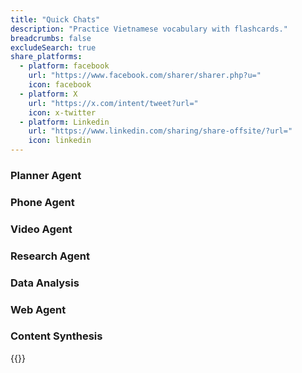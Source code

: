 ```yaml
---
title: "Quick Chats"
description: "Practice Vietnamese vocabulary with flashcards."
breadcrumbs: false
excludeSearch: true
share_platforms:
  - platform: facebook
    url: "https://www.facebook.com/sharer/sharer.php?u="
    icon: facebook
  - platform: X
    url: "https://x.com/intent/tweet?url="
    icon: x-twitter
  - platform: Linkedin
    url: "https://www.linkedin.com/sharing/share-offsite/?url="
    icon: linkedin
---
```


<div class="min-h-screen">
    <div x-data="chatApp()" class="container mx-auto px-4">
        <div class="grid grid-cols-1 gap-8 h-full">
            <!-- Main Chat Area with Agents at Bottom -->
            <div class="space-y-6 h-full">
                <div class="">
                <div class="mt-4 grid grid-cols-1 sm:grid-cols-2 lg:grid-cols-3 gap-4">
                  <div class="agent-card bg-white border border-gray-200 rounded-lg p-4 transition cursor-pointer hover:border-indigo-300" 
                        :class="{ 'selected-agent': selectedAgent === 'planner' }" 
                        @click="selectAgent('planner')">
                        <h3 class="font-medium">Planner Agent</h3>
                  </div>
                  <div class="agent-card bg-white border border-gray-200 rounded-lg p-4 transition cursor-pointer hover:border-indigo-300" 
                        :class="{ 'selected-agent': selectedAgent === 'phone' }" 
                        @click="selectAgent('phone')">
                        <h3 class="font-medium">Phone Agent</h3>
                  </div>
                  <div class="agent-card bg-white border border-gray-200 rounded-lg p-4 transition cursor-pointer hover:border-indigo-300" 
                        :class="{ 'selected-agent': selectedAgent === 'video' }" 
                        @click="selectAgent('video')">
                        <h3 class="font-medium">Video Agent</h3>
                  </div>
                  <div class="agent-card bg-white border border-gray-200 rounded-lg p-4 transition cursor-pointer hover:border-indigo-300" 
                        :class="{ 'selected-agent': selectedAgent === 'research' }" 
                        @click="selectAgent('research')">
                        <h3 class="font-medium">Research Agent</h3>
                  </div>
                  <div class="agent-card bg-white border border-gray-200 rounded-lg p-4 transition cursor-pointer hover:border-indigo-300" 
                        :class="{ 'selected-agent': selectedAgent === 'data' }" 
                        @click="selectAgent('data')">
                        <h3 class="font-medium">Data Analysis</h3>
                  </div>
                  <div class="agent-card bg-white border border-gray-200 rounded-lg p-4 transition cursor-pointer hover:border-indigo-300" 
                        :class="{ 'selected-agent': selectedAgent === 'web' }" 
                        @click="selectAgent('web')">
                        <h3 class="font-medium">Web Agent</h3>
                  </div>
                  <div class="agent-card bg-white border border-gray-200 rounded-lg p-4 transition cursor-pointer hover:border-indigo-300" 
                        :class="{ 'selected-agent': selectedAgent === 'content' }" 
                        @click="selectAgent('content')">
                        <h3 class="font-medium">Content Synthesis</h3>
                  </div>
                    </div>
                    <div class="flex-1 overflow-y-auto p-6 space-y-4" id="chat-messages">
                        <template x-for="message in getAgentMessages()" :key="message.id">
                            <div class="flex items-start space-x-3">
                                <div :class="message.sender === 'A' ? 'bg-blue-50 message-bubble' : 'bg-gray-50 message-bubble'">
                                    <p class="text-sm font-medium" x-text="message.name"></p><span class="text-sm text-gray-500" x-text="message.description"></span>
                                    <p class="text-gray-800 mt-1" x-text="message.text"></p>
                                </div>
                            </div>
                        </template>
                    </div>
                </div>
            </div>
        </div>
    </div>
</div>

{{<share-buttons>}}